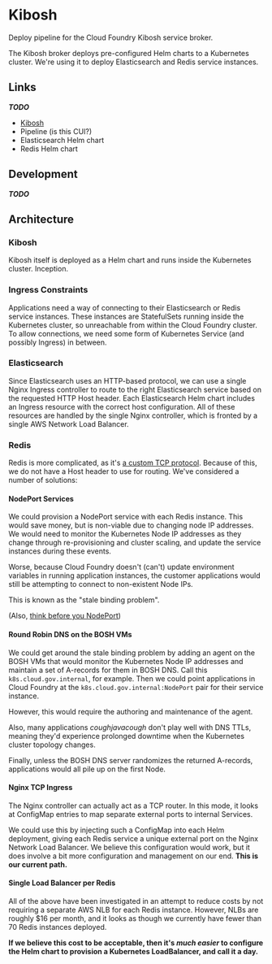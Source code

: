 # Kibosh

Deploy pipeline for the Cloud Foundry Kibosh service broker.

The Kibosh broker deploys pre-configured Helm charts to a Kubernetes cluster.
We're using it to deploy Elasticsearch and Redis service instances.

## Links

**_TODO_**

* [Kibosh](https://github.com/cf-platform-eng/kibosh)
* Pipeline (is this CUI?)
* Elasticsearch Helm chart
* Redis Helm chart

## Development

**_TODO_**

## Architecture

### Kibosh

Kibosh itself is deployed as a Helm chart and runs inside the Kubernetes
cluster.  Inception.

### Ingress Constraints

Applications need a way of connecting to their Elasticsearch or Redis service
instances.  These instances are StatefulSets running inside the Kubernetes
cluster, so unreachable from within the Cloud Foundry cluster.  To allow
connections, we need some form of Kubernetes Service (and possibly Ingress) in
between.

### Elasticsearch

Since Elasticsearch uses an HTTP-based protocol, we can use a single Nginx
Ingress controller to route to the right Elasticsearch service based on the
requested HTTP Host header.  Each Elasticsearch Helm chart includes an Ingress
resource with the correct host configuration.  All of these resources are
handled by the single Nginx controller, which is fronted by a single AWS
Network Load Balancer.

### Redis

Redis is more complicated, as it's [a custom TCP
protocol](https://redis.io/topics/protocol).  Because of this, we do not have a
Host header to use for routing.  We've considered a number of solutions:

#### NodePort Services

We could provision a NodePort service with each Redis instance.  This would
save money, but is non-viable due to changing node IP addresses.  We would need
to monitor the Kubernetes Node IP addresses as they change through
re-provisioning and cluster scaling, and update the service instances during
these events.

Worse, because Cloud Foundry doesn't (can't) update environment variables in
running application instances, the customer applications would still be
attempting to connect to non-existent Node IPs.

This is known as the "stale binding problem".

(Also, [think before you NodePort](https://oteemo.com/2017/12/12/think-nodeport-kubernetes/))

#### Round Robin DNS on the BOSH VMs

We could get around the stale binding problem by adding an agent on the BOSH
VMs that would monitor the Kubernetes Node IP addresses and maintain a set of
A-records for them in BOSH DNS.  Call this `k8s.cloud.gov.internal`, for
example.  Then we could point applications in Cloud Foundry at the
`k8s.cloud.gov.internal:NodePort` pair for their service instance.

However, this would require the authoring and maintenance of the agent.

Also, many applications _*cough*java*cough*_ don't play well with DNS TTLs,
meaning they'd experience prolonged downtime when the Kubernetes cluster
topology changes.

Finally, unless the BOSH DNS server randomizes the returned A-records,
applications would all pile up on the first Node.

#### Nginx TCP Ingress

The Nginx controller can actually act as a TCP router.  In this mode, it looks
at ConfigMap entries to map separate external ports to internal Services.

We could use this by injecting such a ConfigMap into each Helm deployment,
giving each Redis service a unique external port on the Nginx Network Load
Balancer.  We believe this configuration would work, but it does involve a bit
more configuration and management on our end.  **This is our current path.**

#### Single Load Balancer per Redis

All of the above have been investigated in an attempt to reduce costs by not
requiring a separate AWS NLB for each Redis instance.  However, NLBs are
roughly $16 per month, and it looks as though we currently have fewer than 70
Redis instances deployed.

**If we believe this cost to be acceptable, then it's _much easier_ to
configure the Helm chart to provision a Kubernetes LoadBalancer, and call it a
day.**
